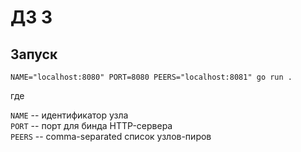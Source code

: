 # ДЗ 3

## Запуск

```conbash
NAME="localhost:8080" PORT=8080 PEERS="localhost:8081" go run .
```

где<br>

  `NAME` -- идентификатор узла<br>
  `PORT` -- порт для бинда HTTP-сервера<br>
  `PEERS` -- comma-separated список узлов-пиров<br>
